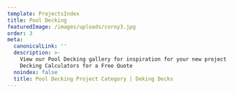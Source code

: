 ```yaml
---
template: ProjectsIndex
title: Pool Decking
featuredImage: /images/uploads/coroy3.jpg
order: 3
meta:
  canonicalLink: ''
  description: >-
    View our Pool Decking gallery for inspiration for your new project. Use our
    Decking Calculators for a Free Quote
  noindex: false
  title: Pool Decking Project Category | Deking Decks
---
```



